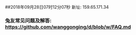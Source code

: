 ##2018年09月28日07时12分07秒 新址: 159.65.171.34
### 兔友常见问题及解答: https://github.com/wanggonging/d/blob/w/FAQ.md
